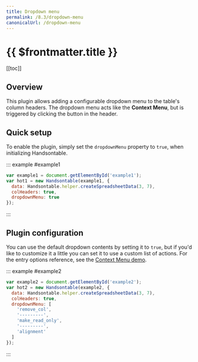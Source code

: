 ```yaml
---
title: Dropdown menu
permalink: /8.3/dropdown-menu
canonicalUrl: /dropdown-menu
---
```


# {{ $frontmatter.title }}

[[toc]]

## Overview

This plugin allows adding a configurable dropdown menu to the table's column headers.
The dropdown menu acts like the **Context Menu**, but is triggered by clicking the button in the header.

## Quick setup

To enable the plugin, simply set the `dropdownMenu` property to `true`, when initializing Handsontable.

::: example #example1
```js
var example1 = document.getElementById('example1');
var hot1 = new Handsontable(example1, {
  data: Handsontable.helper.createSpreadsheetData(3, 7),
  colHeaders: true,
  dropdownMenu: true
});
```
:::

## Plugin configuration

You can use the default dropdown contents by setting it to `true`, but if you'd like to customize it a little you can set it to use a custom list of actions. For the entry options reference, see the [Context Menu demo](context-menu.md#page-specific).

::: example #example2
```js
var example2 = document.getElementById('example2');
var hot2 = new Handsontable(example2, {
  data: Handsontable.helper.createSpreadsheetData(3, 7),
  colHeaders: true,
  dropdownMenu: [
    'remove_col',
    '---------',
    'make_read_only',
    '---------',
    'alignment'
  ]
});
```
:::
